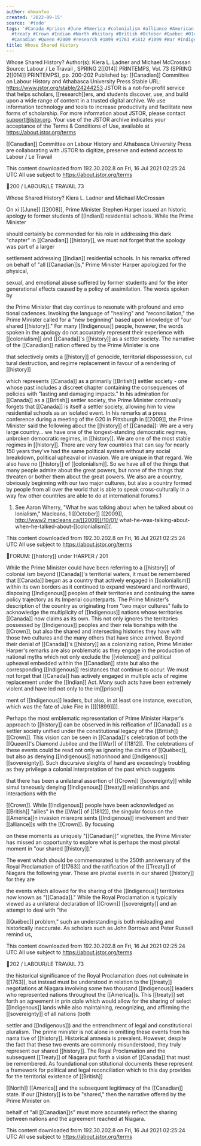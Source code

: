 ```yaml
---
author: ohmanfoo
created: '2022-09-15'
source: '#todo'
tags: '#Canada #prison #June #America #colonialism #alliance #American #Treaty #2008
  #treaty #Crown #Indian #North #history #British #October #Québec #014 #sovereignty
  #Canadian #Queen #2009 #research #1899 #1763 #1812 #1899 #War #Indigenous #violence '
title: Whose Shared History
---
```


Whose Shared History?
Author(s): Kiera L. Ladner and Michael McCrossan
Source: Labour / Le Travail , SPRING 2[[014]] PRINTEMPS, Vol. 73 (SPRING 2[[014]]
PRINTEMPS), pp. 200-202
Published by: [[Canadian]] Committee on Labour History and Athabasca University Press
Stable URL: https://www.jstor.org/stable/24244253
JSTOR is a not-for-profit service that helps scholars, [[research]]ers, and students discover, use, and build upon a wide
range of content in a trusted digital archive. We use information technology and tools to increase productivity and
facilitate new forms of scholarship. For more information about JSTOR, please contact support@jstor.org.
Your use of the JSTOR archive indicates your acceptance of the Terms & Conditions of Use, available at
https://about.jstor.org/terms

[[Canadian]] Committee on Labour History and Athabasca University Press are collaborating with
JSTOR to digitize, preserve and extend access to Labour / Le Travail

This content downloaded from
192.30.202.8 on Fri, 16 Jul 2021 02:25:24 UTC
All use subject to https://about.jstor.org/terms

200 / LABOUR/LE TRAVAIL 73

Whose Shared History?
Kiera L. Ladner and Michael McCrossan

On xi [[June]] [[2008]], Prime Minister Stephen Harper issued an historic apology
to former students of [[Indian]] residential schools. While the Prime Minister

should certainly be commended for his role in addressing this dark "chapter"
in [[Canadian]] [[history]], we must not forget that the apology was part of a larger

settlement addressing [[Indian]] residential schools. In his remarks offered on
behalf of "all [[Canadian]]s," Prime Minister Harper apologized for the physical,

sexual, and emotional abuse suffered by former students and for the inter
generational effects caused by a policy of assimilation. The words spoken by

the Prime Minister that day continue to resonate with profound and emo
tional cadences. Invoking the language of "healing" and "reconciliation," the
Prime Minister called for a "new beginning" based upon knowledge of "our
shared [[history]]." For many [[Indigenous]] people, however, the words spoken in
the apology do not accurately represent their experience with [[colonialism]] and
[[Canada]]'s [[history]] as a settler society.
The narrative of the [[Canadian]] nation offered by the Prime Minister is one

that selectively omits a [[history]] of genocide, territorial dispossession, cul
tural destruction, and regime replacement in favour of a rendering of [[history]]

which represents [[Canada]] as a primarily [[British]] settler society - one whose
past includes a discreet chapter containing the consequences of policies with
"lasting and damaging impacts." In his admiration for [[Canada]] as a [[British]]
settler society, the Prime Minister continually forgets that [[Canada]] is itself a
settler society, allowing him to view residential schools as an isolated event. In
his remarks at a press conference during a meeting of the G20 in Pittsburgh
in [[2009]], the Prime Minister said the following about the [[history]] of [[Canada]]:
We are a very large country... we have one of the longest-standing democratic regimes,
unbroken democratic regimes, in [[history]]. We are one of the most stable regimes in
[[history]]. There are very few countries that can say for nearly 150 years they've had the same
political system without any social breakdown, political upheaval or invasion. We are
unique in that regard. We also have no [[history]] of [[colonialism]]. So we have all of the things
that many people admire about the great powers, but none of the things that threaten or
bother them about the great powers.
We also are a country, obviously beginning with our two major cultures, but also a
country formed by people from all over the world that is able to speak cross-culturally in a
way few other countries are able to do at international forums.1

1. See Aaron Wherry, "What he was talking about when he talked about co
lonialism," Macleans, 1 [[October]] [[2009]], http://www2.macleans.ca/[[2009]]/10/01/
what-he-was-talking-about-when-he-talked-about-[[colonialism]]/.

This content downloaded from
192.30.202.8 on Fri, 16 Jul 2021 02:25:24 UTC
All use subject to https://about.jstor.org/terms

FORUM: [[history]] under HARPER / 201

While the Prime Minister could have been referring to a [[history]] of colonial
ism beyond [[Canada]]'s territorial waters, it must be remembered that [[Canada]]
began as a country that actively engaged in [[colonialism]] within its own borders
as it continued to expand westward and northward, disposing [[Indigenous]]
peoples of their territories and continuing the same policy trajectory as its
Imperial counterparts. The Prime Minister's description of the country as
originating from "two major cultures" fails to acknowledge the multiplicity of
[[Indigenous]] nations whose territories [[Canada]] now claims as its own. This not
only ignores the territories possessed by [[Indigenous]] peoples and their rela
tionships with the [[Crown]], but also the shared and intersecting histories they
have with those two cultures and the many others that have since arrived.
Beyond their denial of [[Canada]]'s [[history]] as a colonizing nation, Prime Minister
Harper's remarks are also problematic as they engage in the production of
national myths which not only exclude the [[violence]] and political upheaval
embedded within the [[Canadian]] state but also the corresponding [[Indigenous]]
resistances that continue to occur. We must not forget that [[Canada]] has actively
engaged in multiple acts of regime replacement under the [[Indian]] Act. Many
such acts have been extremely violent and have led not only to the im[[prison]]

ment of [[Indigenous]] leaders, but also, in at least one instance, execution, which
was the fate of Jake Fire in [[[[1899]]]].

Perhaps the most emblematic representation of Prime Minister Harper's
approach to [[history]] can be observed in his reification of [[Canada]] as a settler
society unified under the constitutional legacy of the [[British]] [[Crown]]. This
vision can be seen in [[Canada]]'s celebration of both the [[Queen]]'s Diamond Jubilee
and the [[War]] of [[1812]]. The celebrations of these events could be read not only
as ignoring the claims of [[Québec]], but also as denying [[Indigenous]] nationhood
and [[Indigenous]] [[sovereignty]]. Such discursive sleights of hand are exceedingly
troubling as they privilege a colonial interpretation of the past which suggests

that there has been a unilateral assertion of [[Crown]] [[sovereignty]] while simul
taneously denying [[Indigenous]] [[treaty]] relationships and interactions with the

[[Crown]]. While [[Indigenous]] people have been acknowledged as [[British]] "allies"
in the [[War]] of [[1812]], the singular focus on the [[America]]n invasion misrepre
sents [[Indigenous]] involvement and their [[alliance]]s with the [[Crown]]. By focusing

on these moments as uniquely "[[Canadian]]" vignettes, the Prime Minister has
missed an opportunity to explore what is perhaps the most pivotal moment in
"our shared [[history]]."

The event which should be commemorated is the 250th anniversary of
the Royal Proclamation of [[1763]] and the ratification of the [[Treaty]] of Niagara
the following year. These are pivotal events in our shared [[history]] for they are

the events which allowed for the sharing of the [[Indigenous]] territories now
known as "[[Canada]]." While the Royal Proclamation is typically viewed as a
unilateral declaration of [[Crown]] [[sovereignty]] and an attempt to deal with "the

[[Québec]] problem," such an understanding is both misleading and historically
inaccurate. As scholars such as John Borrows and Peter Russell remind us,

This content downloaded from
192.30.202.8 on Fri, 16 Jul 2021 02:25:24 UTC
All use subject to https://about.jstor.org/terms

202 / LABOUR/LE TRAVAIL 73

the historical significance of the Royal Proclamation does not culminate in
[[1763]], but instead must be understood in relation to the [[treaty]] negotiations
at Niagara involving some two thousand [[Indigenous]] leaders who represented
nations throughout the [[America]]s. This [[treaty]] set forth an agreement in prin
ciple which would allow for the sharing of select [[Indigenous]] lands while also
maintaining, recognizing, and affirming the [[sovereignty]] of all nations (both

settler and [[Indigenous]]) and the entrenchment of legal and constitutional
pluralism.
The prime minister is not alone in omitting these events from his narra
tive of [[history]]. Historical amnesia is prevalent. However, despite the fact that
these two events are commonly misunderstood, they truly represent our
shared [[history]]. The Royal Proclamation and the subsequent [[Treaty]] of Niagara
put forth a vision of [[Canada]] that must be remembered. As foundational con
stitutional documents these represent a framework for political and legal
reconciliation which to this day provides for the territorial existence of [[British]]

[[North]] [[America]] and the subsequent legitimacy of the [[Canadian]] state. If our
[[history]] is to be "shared," then the narrative offered by the Prime Minister on

behalf of "all [[Canadian]]s" must more accurately reflect the sharing between
nations and the agreement reached at Niagara.

This content downloaded from
192.30.202.8 on Fri, 16 Jul 2021 02:25:24 UTC
All use subject to https://about.jstor.org/terms